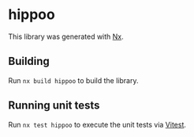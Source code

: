 # hippoo

This library was generated with [Nx](https://nx.dev).

## Building

Run `nx build hippoo` to build the library.

## Running unit tests

Run `nx test hippoo` to execute the unit tests via [Vitest](https://vitest.dev/).
